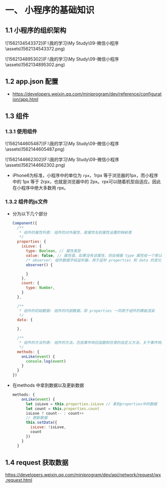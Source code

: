 # 一、 小程序的基础知识

## 1.1 小程序的组织架构



![1562134543372](F:\我的学习\My Study\09-微信小程序\assets\1562134543372.png)

![1562134895302](F:\我的学习\My Study\09-微信小程序\assets\1562134895302.png)



## 1.2 app.json 配置

- https://developers.weixin.qq.com/miniprogram/dev/reference/configuration/app.html





## 1.3 组件

### 1.3.1 使用组件

![1562144605487](F:\我的学习\My Study\09-微信小程序\assets\1562144605487.png)



![1562144662302](F:\我的学习\My Study\09-微信小程序\assets\1562144662302.png)



- iPhone6为标准，小程序中的单位为 `rpx`，1rpx 等于浏览器的1px，而小程序中的 1px 等于 2rpx，也就是浏览器中的 2px。rpx可以随着机型自适应。因此在小程序中绝大多数用 rpx。



### 1.3.2 组件的js文件

- 分为以下几个部分

  ```js
  Component({
    /**
     * 组件的属性列表: 组件的对外属性，是属性名到属性设置的映射表
     */
    properties: {
      isLove: {
        type: Boolean, // 属性类型
        value: false, // 属性值，如果没有该属性，则会根据 type 属性给一个默认值
        /* observer: 组件数据字段监听器，用于监听 properties 和 data 的变化，参见 数据监听器 */
        observer() {
  
        }
      },
      count: {
        type: Number,
      }
    },
  
    /**
     * 组件的初始数据: 组件的内部数据，和 properties 一同用于组件的模板渲染
     */
    data: {
  
    },
  
    /**
     * 组件的方法列表: 组件的方法，包括事件响应函数和任意的自定义方法，关于事件响应函数的使用，参见 组件间通信与事件
     */
    methods: {
      onLike(event) {
        console.log(event)
      }
    }
  })
  ```

  

- 在methods 中拿到数据以及更新数据

  ```js
  methods: {
      onLike(event) {
        let isLove = this.properties.isLove // 拿到properties中的数据
        let count = this.properties.count
        isLove ? count-- : count++
      	// 更新数据  
        this.setData({
          isLove: !isLove,
          count
        })
      }
    }
  ```

  



## 1.4 request 获取数据



https://developers.weixin.qq.com/miniprogram/dev/api/network/request/wx.request.html































